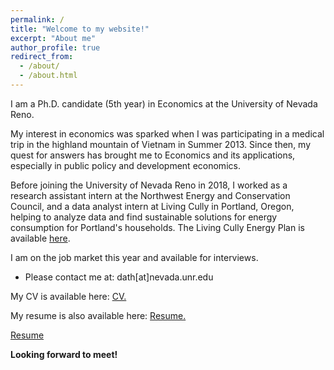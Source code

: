 ```yaml
---
permalink: /
title: "Welcome to my website!"
excerpt: "About me"
author_profile: true
redirect_from: 
  - /about/
  - /about.html
---
```


I am a Ph.D. candidate (5th year) in Economics at the University of Nevada Reno.

My interest in economics was sparked when I was participating in a medical trip in the highland mountain of Vietnam in Summer 2013. Since then, my quest for answers has brought me to Economics and its applications, especially in public policy and development economics.  

Before joining the University of Nevada Reno in 2018, I worked as a research assistant intern at the Northwest Energy and Conservation Council, and a data analyst intern at Living Cully in Portland, Oregon, helping to analyze data and find sustainable solutions for energy consumption for Portland's households. The Living Cully Energy Plan is available [here](https://www.livingcully.org/incoming/2018/05/LC-Community-Energy-Plan-FINAL-6.pdf).

I am on the job market this year and available for interviews.

* Please contact me at: dath[at]nevada.unr.edu

My CV is available here: <a href="https://huynhdattien.github.io/files/Huynh_CV_09_2022.pdf" target="_CV">CV.</a>

My resume is also available here: <a href="https://huynhdattien.github.io/files/Huynh_Resume_09_2022.pdf" target="_CV">Resume.</a>

[Resume](https://github.com/huynhdattien/huynhdattien.github.io/files/7637264/Huynh_Resume.pdf)

**Looking forward to meet!**




